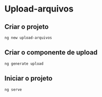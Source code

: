 # Upload-arquivos


## Criar o projeto

    ng new upload-arquivos

## Criar o componente de upload

    ng generate upload


## Iniciar o projeto

    ng serve
